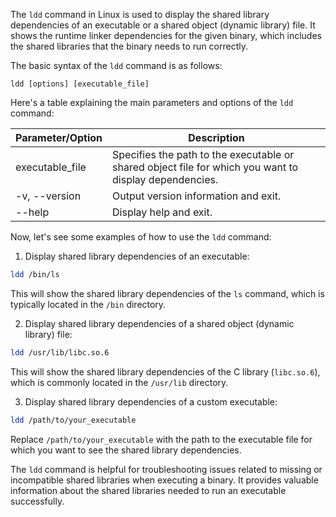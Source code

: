 The `ldd` command in Linux is used to display the shared library dependencies of an executable or a shared object (dynamic library) file. It shows the runtime linker dependencies for the given binary, which includes the shared libraries that the binary needs to run correctly.

The basic syntax of the `ldd` command is as follows:

```
ldd [options] [executable_file]
```

Here's a table explaining the main parameters and options of the `ldd` command:

| Parameter/Option | Description                                                                                            |
|------------------|--------------------------------------------------------------------------------------------------------|
| executable_file  | Specifies the path to the executable or shared object file for which you want to display dependencies. |
| -v, --version    | Output version information and exit.                                                                   |
| --help           | Display help and exit.                                                                                |

Now, let's see some examples of how to use the `ldd` command:

1. Display shared library dependencies of an executable:

```bash
ldd /bin/ls
```

This will show the shared library dependencies of the `ls` command, which is typically located in the `/bin` directory.

2. Display shared library dependencies of a shared object (dynamic library) file:

```bash
ldd /usr/lib/libc.so.6
```

This will show the shared library dependencies of the C library (`libc.so.6`), which is commonly located in the `/usr/lib` directory.

3. Display shared library dependencies of a custom executable:

```bash
ldd /path/to/your_executable
```

Replace `/path/to/your_executable` with the path to the executable file for which you want to see the shared library dependencies.

The `ldd` command is helpful for troubleshooting issues related to missing or incompatible shared libraries when executing a binary. It provides valuable information about the shared libraries needed to run an executable successfully.
